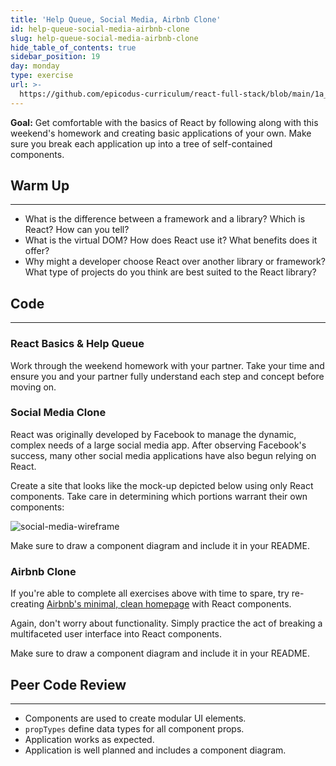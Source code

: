 ```yaml
---
title: 'Help Queue, Social Media, Airbnb Clone'
id: help-queue-social-media-airbnb-clone
slug: help-queue-social-media-airbnb-clone
hide_table_of_contents: true
sidebar_position: 19
day: monday
type: exercise
url: >-
  https://github.com/epicodus-curriculum/react-full-stack/blob/main/1a_classwork_help_queue_social_media_airbnb_clone.md
---
```


**Goal:** Get comfortable with the basics of React by following along with this weekend's homework and creating basic applications of your own. Make sure you break each application up into a tree of self-contained components.

## Warm Up
---

* What is the difference between a framework and a library? Which is React? How can you tell?
* What is the virtual DOM? How does React use it? What benefits does it offer?
* Why might a developer choose React over another library or framework? What type of projects do you think are best suited to the React library?

## Code
---

### React Basics & Help Queue

Work through the weekend homework with your partner. Take your time and ensure you and your partner fully understand each step and concept before moving on.

### Social Media Clone

React was originally developed by Facebook to manage the dynamic, complex needs of a large social media app. After observing Facebook's success, many other social media applications have also begun relying on React.

Create a site that looks like the mock-up depicted below using only React components. Take care in determining which portions warrant their own components:

![social-media-wireframe](https://learnhowtoprogram.s3.us-west-2.amazonaws.com/React/social-media-mockup.png)

Make sure to draw a component diagram and include it in your README.

### Airbnb Clone

If you're able to complete all exercises above with time to spare, try re-creating [Airbnb's minimal, clean homepage](https://www.airbnb.com/) with React components.

Again, don't worry about functionality. Simply practice the act of breaking a multifaceted user interface into React components.

Make sure to draw a component diagram and include it in your README.

## Peer Code Review
---

* Components are used to create modular UI elements.
* `propTypes` define data types for all component props.
* Application works as expected.
* Application is well planned and includes a component diagram.